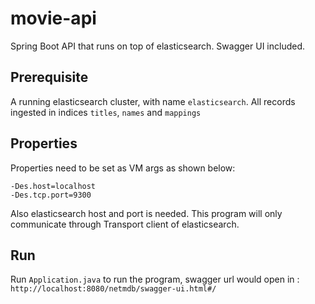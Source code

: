 # movie-api
Spring Boot API that runs on top of elasticsearch. Swagger UI included.

## Prerequisite

A running elasticsearch cluster, with name `elasticsearch`.
All records ingested in indices `titles`, `names` and `mappings`

## Properties

Properties need to be set as VM args as shown below:

```
-Des.host=localhost
-Des.tcp.port=9300
```

Also elasticsearch host and port is needed. This program will only communicate through Transport client of elasticsearch.

## Run

Run `Application.java` to run the program, swagger url would open in : `http://localhost:8080/netmdb/swagger-ui.html#/`